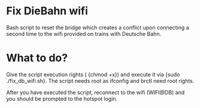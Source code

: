 # Fix DieBahn wifi
Bash script to reset the bridge which creates a conflict upon connecting a second time to the wifi provided on trains with Deutsche Bahn.

# What to do?
Give the script execution rights ( {chmod +x}) and execute it via
{sudo ./fix_db_wifi.sh}. The script needs root as ifconfig and brctl need root rights.

After you have executed the script, reconnect to the wifi (WIFI@DB) and you should be prompted to the hotspot login.
